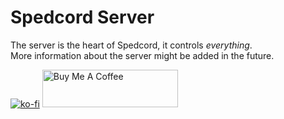 # Spedcord Server
The server is the heart of Spedcord, it controls *everything*.\
More information about the server might be added in the future.

[![ko-fi](https://www.ko-fi.com/img/githubbutton_sm.svg)](https://ko-fi.com/I2I51SA1D)
<a href="https://www.buymeacoffee.com/Cerus" target="_blank"><img src="https://cdn.buymeacoffee.com/buttons/v2/default-red.png" alt="Buy Me A Coffee" style="height: 60px !important;width: 217px !important;" ></a>
